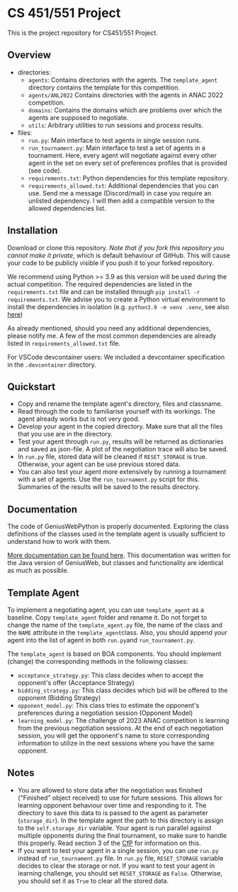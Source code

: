 # CS 451/551 Project

This is the project repository for CS451/551 Project.

## Overview
- directories:
    - `agents`: Contains directories with the agents. The `template_agent` directory contains the template for this competition.
    - `agents/ANL2022` Contains directories with the agents in ANAC 2022 competition.
    - `domains`: Contains the domains which are problems over which the agents are supposed to negotiate.
    - `utils`: Arbitrary utilities to run sessions and process results.
- files:
    - `run.py`: Main interface to test agents in single session runs.
    - `run_tournament.py`: Main interface to test a set of agents in a tournament. Here, every agent will negotiate against every other agent in the set on every set of preferences profiles that is provided (see code).
    - `requirements.txt`: Python dependencies for this template repository.
    - `requirements_allowed.txt`: Additional dependencies that you can use. Send me a message (Discord/mail) in case you require an unlisted dependency. I will then add a compatible version to the allowed dependencies list.

## Installation
Download or clone this repository. *Note that if you fork this repository you cannot make it private*, which is default behaviour of GitHub. This will cause your code to be publicly visible if you push it to your forked repository.

We recommend using Python >= 3.9 as this version will be used during the actual competition. The required dependencies are listed in the `requirements.txt` file and can be installed through `pip install -r requirements.txt`. We advise you to create a Python virtual environment to install the dependencies in isolation (e.g. `python3.9 -m venv .venv`, see also [here](https://packaging.python.org/en/latest/guides/installing-using-pip-and-virtual-environments/#creating-a-virtual-environment))

As already mentioned, should you need any additional dependencies, please notify me. A few of the most common dependencies are already listed in `requirements_allowed.txt` file. 

For VSCode devcontainer users: We included a devcontainer specification in the `.devcontainer` directory.

## Quickstart
- Copy and rename the template agent's directory, files and classname.
- Read through the code to familiarise yourself with its workings. The agent already works but is not very good.
- Develop your agent in the copied directory. Make sure that all the files that you use are in the directory.
- Test your agent through `run.py`, results will be returned as dictionaries and saved as json-file. A plot of the negotiation trace will also be saved.
- In `run.py` file, stored data will be cleaned if `RESET_STORAGE` is true. Otherwise, your agent can be use previous stored data.
- You can also test your agent more extensively by running a tournament with a set of agents. Use the `run_tournament.py` script for this. Summaries of the results will be saved to the results directory.

## Documentation
The code of GeniusWebPython is properly documented. Exploring the class definitions of the classes used in the template agent is usually sufficient to understand how to work with them.

[More documentation can be found here](https://tracinsy.ewi.tudelft.nl/pubtrac/GeniusWebPython/wiki/WikiStart). This documentation was written for the Java version of GeniusWeb, but classes and functionality are identical as much as possible.


## Template Agent
To implement a negotiating agent, you can use `template_agent` as a baseline. Copy `template_agent` folder and rename it. Do not forget to change the name of the `template_agent.py` file, the name of the class and the `NAME` attribute in the `template_agent`class. Also, you should append your agent into the list of agent in both `run.py`and `run_tournament.py`. 

The `template_agent` is based on BOA components. You should implement (change) the corresponding methods in the following classes:

- `acceptance_strategy.py`: This class decides when to accept the opponent's offer (Acceptance Strategy)
- `bidding_strategy.py`: This class decides which bid will be offered to the opponent (Bidding Strategy)
- `opponent_model.py`: This class tries to estimate the opponent's preferences during a negotiation session (Opponent Model)
- `learning_model.py`: The challenge of 2023 ANAC competition is learning from the previous negotiation sessions. At the end of each negotiation session, you will get the opponent's name to store corresponding information to utilize in the next sessions where you have the same opponent.

## Notes
- You are allowed to store data after the negotiation was finished ("Finished" object received) to use for future sessions. This allows for learning opponent behaviour over time and responding to it. The directory to save this data to is passed to the agent as parameter (`storage_dir`). In the template agent the path to this directory is assign to the `self.storage_dir` variable. Your agent is run parallel against multiple opponents during the final tournament, so make sure to handle this properly. Read section 3 of the [CfP](docs/ANL_2022_CfP.pdf) for information on this.
- If you want to test your agent in a single session, you can use `run.py` instead of `run_tournament.py` file. In `run.py` file, `RESET_STORAGE` variable decides to clear the storage or not. If you want to test your agent in learning challenge, you should set `RESET_STORAGE` as `False`. Otherwise, you should set it as `True` to clear all the stored data.